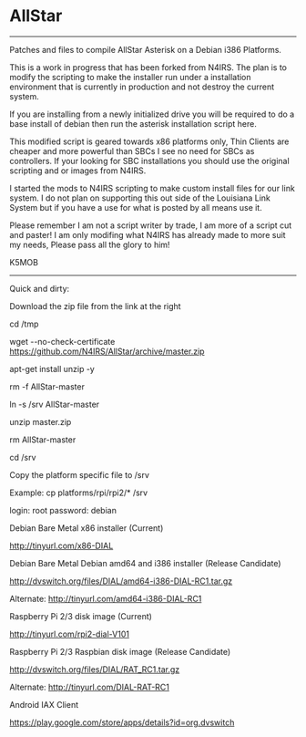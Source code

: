 # AllStar
_______________________________________________________________________________________________

Patches and files to compile AllStar Asterisk on a Debian i386 Platforms.

This is a work in progress that has been forked from N4IRS. The plan is to modify the scripting
to make the installer run under a installation environment that is currently in production and 
not destroy the current system. 

If you are installing from a newly initialized drive you will be required to do a base install 
of debian then run the asterisk installation script here. 

This modified script is geared towards x86 platforms only, Thin Clients are cheaper and 
more powerful than SBCs I see no need for SBCs as controllers. If your looking for SBC 
installations you should use the original scripting and or images from N4IRS.

I started the mods to N4IRS scripting to make custom install files for our link system.
I do not plan on supporting this out side of the Louisiana Link System but if you have a use
for what is posted by all means use it.

Please remember I am not a script writer by trade, I am more of a script cut and paster! 
I am only modifing what N4IRS has already made to more suit my needs, Please pass all the
glory to him!

K5MOB

_______________________________________________________________________________________________

Quick and dirty:

Download the zip file from the link at the right

cd /tmp

wget --no-check-certificate https://github.com/N4IRS/AllStar/archive/master.zip

apt-get install unzip -y

rm -f AllStar-master

ln -s /srv AllStar-master

unzip master.zip

rm AllStar-master

cd /srv

Copy the platform specific file to /srv

Example: cp platforms/rpi/rpi2/* /srv


login: root	password: debian

Debian Bare Metal x86 installer (Current)

http://tinyurl.com/x86-DIAL

Debian Bare Metal Debian amd64 and i386 installer (Release Candidate)

http://dvswitch.org/files/DIAL/amd64-i386-DIAL-RC1.tar.gz

Alternate:
http://tinyurl.com/amd64-i386-DIAL-RC1


Raspberry Pi 2/3 disk image (Current)

http://tinyurl.com/rpi2-dial-V101

Raspberry Pi 2/3 Raspbian disk image (Release Candidate)

http://dvswitch.org/files/DIAL/RAT_RC1.tar.gz

Alternate:
http://tinyurl.com/DIAL-RAT-RC1


Android IAX Client

https://play.google.com/store/apps/details?id=org.dvswitch

